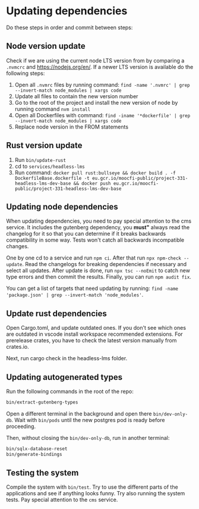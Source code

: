 # Updating dependencies

Do these steps in order and commit between steps:

## Node version update

Check if we are using the current node LTS version from by comparing a `.nvmcrc` and https://nodejs.org/en/. If a newer LTS version is available do the following steps:

1. Open all `.nvmrc` files by running command: `find -name '.nvmrc' | grep --invert-match node_modules | xargs code`
2. Update all files to contain the new version number
3. Go to the root of the project and install the new version of node by running command `nvm install`
4. Open all Dockerfiles with command: `find -iname '*dockerfile' | grep --invert-match node_modules | xargs code`
5. Replace node version in the FROM statements

## Rust version update

1. Run `bin/update-rust`
2. cd to `services/headless-lms`
3. Run command: `docker pull rust:bullseye && docker build . -f DockerfileBase.dockerfile -t eu.gcr.io/moocfi-public/project-331-headless-lms-dev-base && docker push eu.gcr.io/moocfi-public/project-331-headless-lms-dev-base`

## Updating node dependencies

When updating dependencies, you need to pay special attention to the cms service. It includes the gutenberg dependency, you **must"** always read the changelog for it so that you can determine if it breaks backwards compatibility in some way. Tests won't catch all backwards incompatible changes.

One by one cd to a service and run `npm ci`. After that run `npx npm-check --update`. Read the changelogs for breaking dependencies if necessary and select all updates. After update is done, run `npx tsc --noEmit` to catch new type errors and then commit the results. Finally, you can run `npm audit fix`.

You can get a list of targets that need updating by running: `find -name 'package.json' | grep --invert-match 'node_modules'`.

## Update rust dependencies

Open Cargo.toml, and update outdated ones. If you don't see which ones are outdated in vscode install workspace recommended extensions. For prerelease crates, you have to check the latest version manually from crates.io.

Next, run cargo check in the headless-lms folder.

## Updating autogenerated types

Run the following commands in the root of the repo:

```bash
bin/extract-gutenberg-types
```

Open a different terminal in the background and open there `bin/dev-only-db`. Wait with `bin/pods` until the new postgres pod is ready before proceeding.

Then, without closing the `bin/dev-only-db`, run in another terminal:

```bash
bin/sqlx-database-reset
bin/generate-bindings
```

## Testing the system

Compile the system with `bin/test`. Try to use the different parts of the applications and see if anything looks funny. Try also running the system tests. Pay special attention to the `cms` service.

